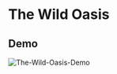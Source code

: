 # The Wild Oasis

## Demo
![The-Wild-Oasis-Demo](https://github.com/mersad-Bxtrue/The-Wild-Oasis/blob/master/public/demo.gif)